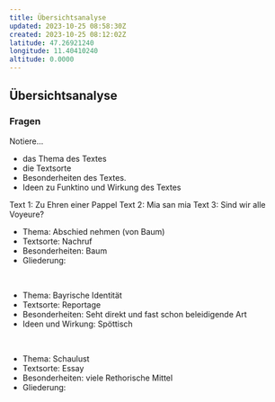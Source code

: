 ```yaml
---
title: Übersichtsanalyse
updated: 2023-10-25 08:58:30Z
created: 2023-10-25 08:12:02Z
latitude: 47.26921240
longitude: 11.40410240
altitude: 0.0000
---
```


## Übersichtsanalyse
### Fragen
Notiere...
* das Thema des Textes
* die Textsorte
* Besonderheiten des Textes.
* Ideen zu Funktino und Wirkung des Textes

Text 1: Zu Ehren einer Pappel
Text 2: Mia san mia
Text 3: Sind wir alle Voyeure?



* Thema: Abschied nehmen (von Baum)
* Textsorte: Nachruf
* Besonderheiten: Baum
* Gliederung: 

<br>

* Thema: Bayrische Identität
* Textsorte: Reportage
* Besonderheiten: Seht direkt und fast schon beleidigende Art
* Ideen und Wirkung: Spöttisch

<br>

* Thema: Schaulust
* Textsorte: Essay
* Besonderheiten: viele Rethorische Mittel
* Gliederung: 
